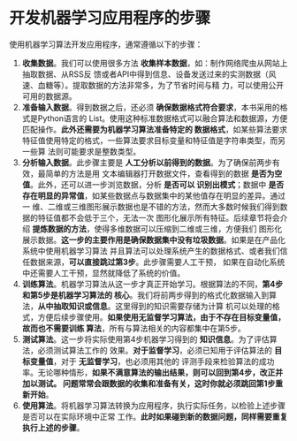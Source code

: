 开发机器学习应用程序的步骤
================================================================================
使用机器学习算法开发应用程序，通常遵循以下的步骤：
1. **收集数据**。我们可以使用很多方法 **收集样本数据**，如：制作网络爬虫从网站上抽取数据、从RSS反
馈或者API中得到信息、设备发送过来的实测数据（风速、血糖等）。提取数据的方法非常多，为了节省时间与精
力，可以使用公开可用的数据源。
2. **准备输入数据**。得到数据之后，还必须 **确保数据格式符合要求**，本书采用的格式是Python语言的
List。使用这种标准数据格式可以融合算法和数据源，方便匹配操作。**此外还需要为机器学习算法准备特定的
数据格式**，如某些算法要求特征值使用特定的格式，一些算法要求目标变量和特征值是字符串类型，而另一些算
法则可能要求是整数类型。
3. **分析输入数据**。此步骤主要是 **人工分析以前得到的数据**。为了确保前两步有效，最简单的方法是用
文本编辑器打开数据文件，查看得到的数据 **是否为空值**。此外，还可以进一步浏览数据，分析 **是否可以
识别出模式**；数据中 **是否存在明显的异常值**，如某些数据点与数据集中的某他值存在明显的差异。通过一
维、二维或三维图形展示数据也是不错的方法，然而大多数时候我们得到数据的特征值都不会低于三个，无法一次
图形化展示所有特征。后续章节将会介绍 **提炼数据的方法**，使得多维数据可以压缩到二维或三维，方便我们
图形化展示数据。**这一步的主要作用是确保数据集中没有垃圾数据**。如果是在产品化系统中使用机器学习算法
并且算法可以处理系统产生的数据格式、或者我们信任数据来源，**可以直接跳过第3步**。此步骤需要人工干预，
如果在自动化系统中还需要人工干预，显然就降低了系统的价值。
4. **训练算法**。机器学习算法从这一步才真正开始学习。根据算法的不同，**第4步和第5步是机器学习算法的
核心**。我们将前两步得到的格式化数据输入到算法，**从中抽取知识或信息**。这里得到的知识需要存储为计算
机可以处理的格式，方便后续步骤使用。**如果使用无监督学习算法，由于不存在目标变量值，故而也不需要训练
算法**，所有与算法相关的内容都集中在第5步。
5. **测试算法**。这一步将实际使用第4步机器学习得到的 **知识信息**。为了评估算法，必须测试算法工作的
效果。**对于监督学习**，必须已知用于评估算法的 **目标变量值**，对于 **无监督学习**，也必须用其他的
评测手段来检验算法的成功率。无论哪种情形，**如果不满意算法的输出结果，则可以回到第4步，改正并加以测试。
问题常常会跟数据的收集和准备有关，这时你就必须跳回第1步重新开始**。
6. **使用算法**。将机器学习算法转换为应用程序，执行实际任务，以检验上述步骤是否可以在实际环境中正常
工作。**此时如果碰到新的数据问题，同样需要重复执行上述的步骤**。
